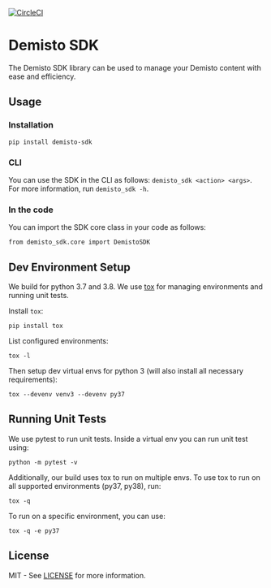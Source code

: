 [![CircleCI](https://circleci.com/gh/demisto/demisto-sdk/tree/master.svg?style=svg)](https://circleci.com/gh/demisto/demisto-sdk/tree/master)

# Demisto SDK 

The Demisto SDK library can be used to manage your Demisto content with ease and efficiency.

## Usage

### Installation

`pip install demisto-sdk`

### CLI
You can use the SDK in the CLI as follows:
`demisto_sdk <action> <args>`. For more information, run `demisto_sdk -h`.

### In the code
You can import the SDK core class in your code as follows:

`from demisto_sdk.core import DemistoSDK`

## Dev Environment Setup
We build for python 3.7 and 3.8. We use [tox](https://github.com/tox-dev/tox) for managing environments and running unit tests.

Install `tox`:
```
pip install tox
```
List configured environments:
```
tox -l
```
Then setup dev virtual envs for python 3 (will also install all necessary requirements):
```
tox --devenv venv3 --devenv py37
```


## Running Unit Tests
We use pytest to run unit tests. Inside a virtual env you can run unit test using:
```
python -m pytest -v
```
Additionally, our build uses tox to run on multiple envs. To use tox to run on all supported environments (py37, py38), run:
```
tox -q  
```
To run on a specific environment, you can use:
```
tox -q -e py37
```


## License
MIT - See [LICENSE](LICENSE) for more information.
   